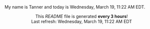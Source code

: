 My name is Tanner and today is Wednesday, March 19, 11:22 AM EDT.

<p align="center">This <i>README</i> file is generated <b>every 3 hours</b>!</br>Last refresh: Wednesday, March 19, 11:22 AM EDT<br /></p>
